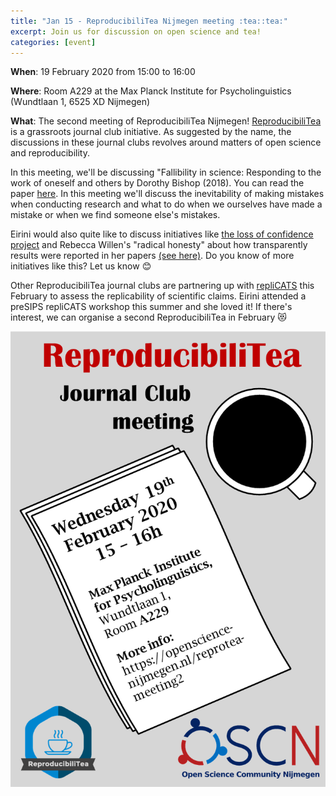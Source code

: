 ```yaml
---
title: "Jan 15 - ReproducibiliTea Nijmegen meeting :tea::tea:"
excerpt: Join us for discussion on open science and tea!
categories: [event]
---
```


**When**: 19 February 2020 from 15:00 to 16:00

**Where**: Room A229 at the Max Planck Institute for Psycholinguistics (Wundtlaan 1, 6525 XD Nijmegen)

**What**: The second meeting of ReproducibiliTea Nijmegen!
[ReproducibiliTea](https://reproducibilitea.org/) is a grassroots journal club initiative.
As suggested by the name, the discussions in these journal clubs revolves around matters of open science and reproducibility.

In this meeting, we'll be discussing "Fallibility in science: Responding to the work of oneself and others by Dorothy Bishop (2018).
You can read the paper [here](https://doi.org/10.1177/2515245918776632).
In this meeting we'll discuss the inevitability of making mistakes when conducting research and what to do when we ourselves have made a mistake or when we find someone else's mistakes.

Eirini would also quite like to discuss initiatives like [the loss of confidence project](https://lossofconfidence.com/) and Rebecca Willen's "radical honesty" about how transparently results were reported in her papers [(see here)](https://rmwillen.info/publications/).
Do you know of more initiatives like this? Let us know :blush:

Other ReproducibiliTea journal clubs are partnering up with [repliCATS](https://replicats.research.unimelb.edu.au/) this February to assess the replicability of scientific claims.
Eirini attended a preSIPS repliCATS workshop this summer and she loved it!
If there's interest, we can organise a second ReproducibiliTea in February :heart_eyes_cat:

![flyer](../assets//images//reproTea_flyer_meeting2.png)
